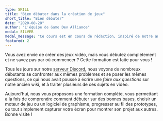 ```yaml
---
type: SKILL
title: "Bien débuter dans la création de jeux"
short_title: "Bien débuter"
date: "2020-08-28"
author: "L'équipe de Game Dev Alliance"
medal: SILVER
medal_message: "Ce cours est en cours de rédaction, inspiré de notre ancienne [foire aux questions](https://wiki.gamedevalliance.fr/faq/)."
featured: 2
---
```


Vous avez envie de créer des jeux vidéo, mais vous débutez complétement et ne savez pas par où commencer ? Cette formation est faite pour vous !

Tous les jours sur notre [serveur Discord](https://discord.gg/RrBppaj), nous voyons de nombreux débutants se confronter aux mêmes problèmes et se poser les mêmes questions, ce qui nous avait poussé à écrire une *foire aux questions* sur notre ancien wiki, et à traiter plusieurs de ces sujets en vidéo.

Aujourd'hui, nous vous proposons une formation complète, vous permettant à la fois de comprendre comment débuter sur des bonnes bases, choisir un moteur de jeu ou un logiciel de graphisme, progresser au fil des prototypes, ou tout simplement capturer votre écran pour montrer son projet aux autres. Bonne visite !
